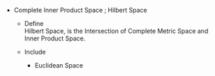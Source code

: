* Complete Inner Product Space ; Hilbert Space
  - Define  
    Hilbert Space, is the Intersection of Complete Metric Space and Inner Product Space.

  - Include 
    * Euclidean Space
